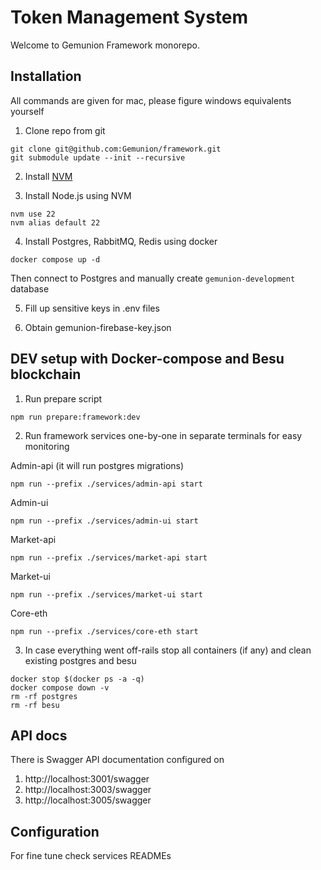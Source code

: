 # Token Management System

Welcome to Gemunion Framework monorepo.

## Installation

All commands are given for mac, please figure windows equivalents yourself

1. Clone repo from git

```shell script
git clone git@github.com:Gemunion/framework.git
git submodule update --init --recursive
```

2. Install [NVM](https://github.com/nvm-sh/nvm)

3. Install Node.js using NVM

```shell script
nvm use 22
nvm alias default 22
```

4. Install Postgres, RabbitMQ, Redis using docker

```shell script
docker compose up -d
```

Then connect to Postgres and manually create `gemunion-development` database

5. Fill up sensitive keys in .env files

6. Obtain gemunion-firebase-key.json

## DEV setup with Docker-compose and Besu blockchain

1. Run prepare script
```shell script
npm run prepare:framework:dev
```
2. Run framework services one-by-one in separate terminals for easy monitoring

Admin-api (it will run postgres migrations)
```shell script
npm run --prefix ./services/admin-api start
```
Admin-ui
```shell script
npm run --prefix ./services/admin-ui start
```
Market-api
```shell script
npm run --prefix ./services/market-api start
```
Market-ui
```shell script
npm run --prefix ./services/market-ui start
```
Core-eth
```shell script
npm run --prefix ./services/core-eth start
```

3. In case everything went off-rails stop all containers (if any) and clean existing postgres and besu

```shell script
docker stop $(docker ps -a -q)
docker compose down -v
rm -rf postgres
rm -rf besu
```

## API docs

There is Swagger API documentation configured on

1. http://localhost:3001/swagger
2. http://localhost:3003/swagger
3. http://localhost:3005/swagger

## Configuration

For fine tune check services READMEs

